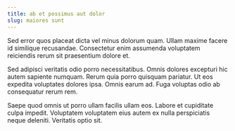 ```yaml
---
title: ab et possimus aut dolor
slug: maiores sunt
---
```


Sed error quos placeat dicta vel minus dolorum quam. Ullam maxime facere id similique recusandae. Consectetur enim assumenda voluptatem reiciendis rerum sit praesentium dolore et.

Sed adipisci veritatis odio porro necessitatibus. Omnis dolores excepturi hic autem sapiente numquam. Rerum quia porro quisquam pariatur. Ut eos expedita voluptates dolores ipsa. Omnis earum ad. Fuga voluptas odio ab consequatur rerum rem.

Saepe quod omnis ut porro ullam facilis ullam eos. Labore et cupiditate culpa impedit. Voluptatem voluptatem eius autem ex nulla perspiciatis neque deleniti. Veritatis optio sit.
